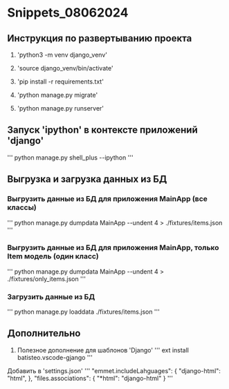 # Snippets_08062024

## Инструкция по развертыванию проекта
1. 'python3 -m venv django_venv'

2. 'source django_venv/bin/activate'

3. 'pip install -r requirements.txt'

4. 'python manage.py migrate'

5. 'python manage.py runserver'

## Запуск 'ipython' в контексте приложений 'django'
'''
python manage.py shell_plus --ipython
'''

## Выгрузка и загрузка данных из БД
### Выгрузить данные из БД для приложения MainApp (все классы)
'''
python manage.py dumpdata MainApp --undent 4 > ./fixtures/items.json
'''

### Выгрузить данные из БД для приложения MainApp, только Item модель (один класс)
'''
python manage.py dumpdata MainApp --undent 4 > ./fixtures/only_items.json
'''

### Загрузить данные из БД
'''
python manage.py loaddata ./fixtures/items.json
'''

## Дополнительно
1. Полезное дополнение для шаблонов 'Django'
'''
ext install batisteo.vscode-gjango
'''

Добавить в 'settings.json'
'''
"emmet.includeLahguages": {
        "django-html": "html",
    },
"files.associations": {
        "*html": "django-html"
    }
'''